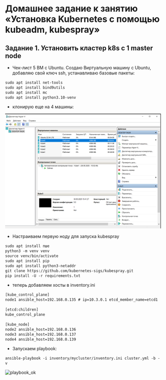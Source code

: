 # Домашнее задание к занятию «Установка Kubernetes с помощью kubeadm, kubespray»

## Задание 1.  Установить кластер k8s с 1 master node

* Чек-лист 5 ВМ с Ubuntu. Создаю Виртуальную машину с Ubuntu, добавляю свой ключ ssh, устанавливаю базовые пакеты:
```
sudo apt install net-tools
sudo apt install bind9utils
sudo apt install mc
sudo apt install python3.10-venv
```
* клонирую еще на 4 машины:

![VMs-created](https://github.com/A-Tagir/kubernetes/blob/main/12/Kubernetes12_Cluster_VMs.png)

* Настраиваем первую ноду для запуска kubespray
```
sudo apt install пше
python3 -m venv venv
source venv/bin/activate
sudo apt install pip
sudo apt install python3-netaddr
git clone https://github.com/kubernetes-sigs/kubespray.git
pip install -U -r requirements.txt
```
* теперь добавляем хосты в inventory.ini

```
[kube_control_plane]
node1 ansible_host=192.168.0.135 # ip=10.3.0.1 etcd_member_name=etcd1

[etcd:children]
kube_control_plane

[kube_node]
node2 ansible_host=192.168.0.136
node3 ansible_host=192.168.0.137
node4 ansible_host=192.168.0.139
```
* Запускаем playbook:
```
ansible-playbook -i inventory/mycluster/inventory.ini cluster.yml -b -v
```
![playbook_ok]()
